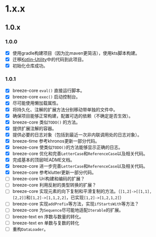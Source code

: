 # 1.x.x

## 1.0.x

### 1.0.0

* [X] 使用gradle构建项目（因为比maven更简洁），使用kts脚本构建。
* [X] 迁移[Kotlin-Utility](https://github.com/DragonKnightOfBreeze/Kotlin-Utility)中的代码到此项目。
* [X] 初始化仓库成功。

### 1.0.1

* [X] breeze-core `eval()` 直接运行脚本。
* [X] breeze-core `exec()` 启动控制台。
* [X] 尽可能使用懒加载属性。
* [X] 将持久化、注解的扩展方法分别移动带单独的文件中。
* [X] 确保项目能够正常构建，配置可选的依赖（不确定是否生效）。
* [X] breeze-core 类似`TODO()` 的方法。
* [X] 提供扩展注解的容器。
* [X] 提供必要的日志对象（包括到最近一次非内联调用处的日志对象）。
* [X] breeze-time 参考khronos更新一部分代码。
* [X] breeze-core 使类似`TODO()`的方法能够显示正确的日志。
* [X] breeze-core 优化和完善`LetterCase`和`ReferenceCase`以及相关代码。 
* [X] 完成基本的顶层README文档。
* [X] breeze-core 进一步完善`LetterCase`和`ReferenceCase`以及相关代码。
* [X] breeze-core 参考klutter更新一部分代码。
* [ ] breeze-core Uri构建和编码的扩展？
* [ ] breeze-core 利用反射的类型转换的扩展？
* [ ] breeze-core 实现元素的向下复制和平滑复制的方法。（`[1,2]->[[1,1],[2,2]]`和`[1,2]->[1,1,2,2]`，已实现`[1,2]->[1,2,1,2]`）
* [ ] breeze-core 实现`addPrefix`等方法，实现`ifStartsWith`等方法？
* [ ] breeze-core 为`Sequence`尽可能地适配`Iterable`的扩展。
* [ ] breeze-text en 序数与数量的转化。
* [ ] breeze-text en 单数与复数的转化 
* [ ] 重构`DataLoader`。
